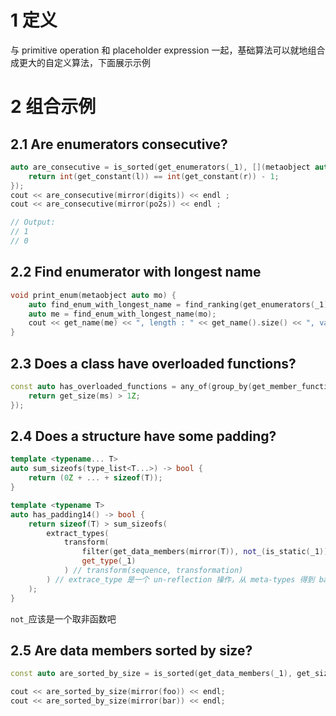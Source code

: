 # 1 定义

与 primitive operation 和 placeholder expression 一起，基础算法可以就地组合成更大的自定义算法，下面展示示例

# 2 组合示例

## 2.1 Are enumerators consecutive?

```c++
auto are_consecutive = is_sorted(get_enumerators(_1), [](metaobject auto l, metaobject auto r) {
	return int(get_constant(l)) == int(get_constant(r)) - 1;
});
cout << are_consecutive(mirror(digits)) << endl ;
cout << are_consecutive(mirror(po2s)) << endl ;

// Output:
// 1
// 0
```

## 2.2 Find enumerator with longest name

```c++
void print_enum(metaobject auto mo) {
	auto find_enum_with_longest_name = find_ranking(get_enumerators(_1), get_size(get_name(_1)));
	auto me = find_enum_with_longest_name(mo);
	cout << get_name(me) << ", length : " << get_name().size() << ", value : " << int(get_constant(me)) << endl;
}
```

## 2.3 Does a class have overloaded functions?

```c++
const auto has_overloaded_functions = any_of(group_by(get_member_functions(_1), get_name(_1)), [](auto ms) {
	return get_size(ms) > 1Z;
});
```

## 2.4 Does a structure have some padding?

```c++
template <typename... T>
auto sum_sizeofs(type_list<T...>) -> bool {
    return (0Z + ... + sizeof(T));
}

template <typename T>
auto has_padding14() -> bool {
    return sizeof(T) > sum_sizeofs(
        extract_types(
            transform(
                filter(get_data_members(mirror(T)), not_(is_static(_1))), // filter(sequence, predicate)
                get_type(_1)
            ) // transform(sequence, transformation)
        ) // extrace_type 是一个 un-reflection 操作，从 meta-types 得到 base-level types
    );
}
```

`not_`应该是一个取非函数吧 

## 2.5 Are data members sorted by size?

```c++
const auto are_sorted_by_size = is_sorted(get_data_members(_1), get_sizeof(_1) < get_sizeof(_2));

cout << are_sorted_by_size(mirror(foo)) << endl;
cout << are_sorted_by_size(mirror(bar)) << endl;
```

